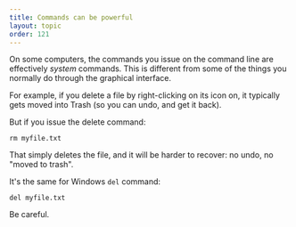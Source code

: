 ```yaml
---
title: Commands can be powerful
layout: topic
order: 121
---
```



On some computers, the commands you issue on the command line are effectively _system_ commands. 
This is different from some of the things you normally do through the graphical interface.

For example, if you delete a file by right-clicking on its icon on, it typically gets moved into Trash (so you can undo, and get it back). 

But if you issue the delete command:

    rm myfile.txt
    
That simply deletes the file, and it will be harder to recover: no undo, no "moved to trash".

It's the same for Windows `del` command:

    del myfile.txt

Be careful.
